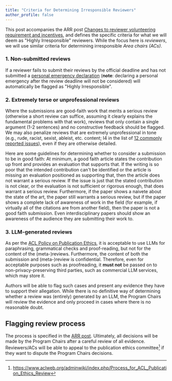 ```yaml
---
title: "Criteria for Determining Irresponsible Reviewers"
author_profile: false
---
```



This post accompanies the ARR post [Changes to reviewer volunteering requirement and incentives](https://aclrollingreview.org/incentives2025), and defines the specific criteria for what we will deem as "Highly Irresponsible" reviewers. While the focus here is *reviewers*, we will use similar criteria for determining irresponsible *Area chairs (ACs)*.

### 1. Non-submitted reviews

If a reviewer fails to submit their reviews by the official deadline and has not submitted a [personal emergency declaration](https://aclrollingreview.org/reviewerguidelines#q-what-should-i-do-if-i-cannot-complete-my-assignment-due-to-a-personal-emergency) (**note**: declaring a personal emergency after the review deadline will not be considered) will automatically be flagged as "Highly Irresponsible".

### 2. Extremely terse or unprofessional reviews

Where the submissions are good-faith work that merits a serious review (otherwise a short review can suffice, assuming it clearly explains the fundamental problems with that work), reviews that only contain a single argument (1-2 sentences) and no constructive feedback should be flagged. We may also penalize reviews that are extremely unprofessional in tone (e.g., rude, racist, sexist, ableist, etc. content; I4 in the list of [12 commonly reported issues](https://aclrollingreview.org/authors#step2.2)), even if they are otherwise detailed.

Here are some guidelines for determining whether to consider a submission to be in good faith: At minimum, a good faith article states the contribution up front and provides an evaluation that supports that. If the writing is so poor that the intended contribution can't be identified or the article is missing an evaluation positioned as supporting that, then the article does not warrant a serious review. If the issue is just that the stated contribution is not clear, or the evaluation is not sufficient or rigorous enough, that does warrant a serious review. Furthermore, if the paper shows a naivete about the state of the art, the paper still warrants a serious review, but if the paper shows a complete lack of awareness of work in the field (for example, if virtually all of the citations are from another field), then the paper is not a good faith submission. Even interdisciplinary papers should show an awareness of the audience they are submitting their work to.

### 3. LLM-generated reviews

As per the [ACL Policy on Publication Ethics](https://www.aclweb.org/adminwiki/index.php/ACL_Policy_on_Publication_Ethics#Guidelines_for_Generative_Assistance_in_Peer_Review), it is acceptable to use LLMs for paraphrasing, grammatical checks and proof-reading, but not for the content of the (meta-)reviews. Furthermore, the content of both the submission and (meta-)review is confidential. Therefore, even for acceptable purposes such as proofreading, it **must not** be passed on to non-privacy-preserving third parties, such as commercial LLM services, which may store it.

Authors will be able to flag such cases and present any evidence they have to support their allegation. While there is no definitive way of determining whether a review was (entirely) generated by an LLM, the Program Chairs will review the evidence and only proceed in cases where there is no reasonable doubt.

## Flagging review process

The process is specified in the [ARR post](https://aclrollingreview.org/incentives2025). Ultimately, all decisions will be made by the Program Chairs after a careful review of all evidence. Reviewers/ACs will be able to appeal to the publication ethics committee[^1] if they want to dispute the Program Chairs decisions.

[^1]: https://www.aclweb.org/adminwiki/index.php/Process_for_ACL_Publication_Ethics_Review